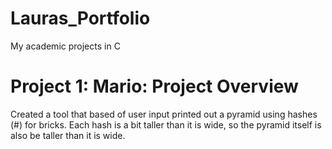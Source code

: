 # Lauras_Portfolio
My academic projects in C

# Project 1: Mario: Project Overview
Created a tool that based of user input printed out a pyramid using hashes (#) for bricks. Each hash is a bit taller than it is wide, so the pyramid itself is also be taller than it is wide. 

